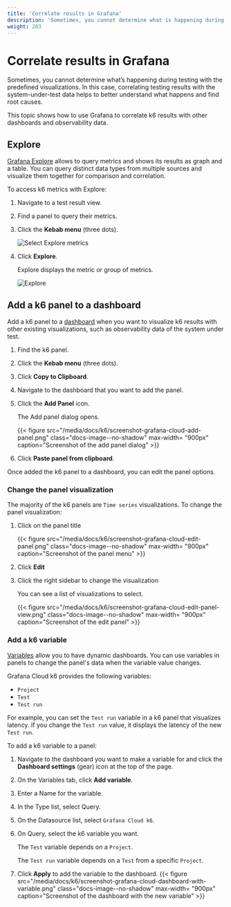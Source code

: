 ```yaml
---
title: 'Correlate results in Grafana'
description: 'Sometimes, you cannot determine what is happening during testing with the predefined visualizations. Correlate testing results with the system-under-test data helps to better understand what happens and find root causes'
weight: 203
---
```


# Correlate results in Grafana

Sometimes, you cannot determine what’s happening during testing with the predefined visualizations. In this case, correlating testing results with the system-under-test data helps to better understand what happens and find root causes.

This topic shows how to use Grafana to correlate k6 results with other dashboards and observability data.

## Explore

[Grafana Explore](/docs/grafana/latest/explore/) allows to query metrics and shows its results as graph and a table. You can query distinct data types from multiple sources and visualize them together for comparison and correlation.

To access k6 metrics with Explore:

1. Navigate to a test result view.
2. Find a panel to query their metrics.
3. Click the **Kebab menu** (three dots).

	![Select Explore metrics](/media/docs/k6/screenshot-grafana-cloud-kebab-menu.png)

4. Click **Explore**.

	Explore displays the metric or group of metrics.

	![Explore](/media/docs/k6/screenshot-grafana-cloud-explore.png)

## Add a k6 panel to a dashboard

Add a k6 panel to a [dashboard](/docs/grafana/latest/dashboards/) when you want to visualize k6 results with other existing visualizations, such as observability data of the system under test. 

1. Find the k6 panel.
2. Click the **Kebab menu** (three dots).
3. Click **Copy to Clipboard**.
4. Navigate to the dashboard that you want to add the panel.
5. Click the **Add Panel** icon.
   
	The Add panel dialog opens.

	{{< figure src="/media/docs/k6/screenshot-grafana-cloud-add-panel.png" class="docs-image--no-shadow" max-width= "900px" caption="Screenshot of the add panel dialog" >}}

6. Click **Paste panel from clipboard**.

Once added the k6 panel to a dashboard, you can edit the panel options. 

### Change the panel visualization


The majority of the k6 panels are `Time series` visualizations. To change the panel visualization:

1. Click on the panel title

	{{< figure src="/media/docs/k6/screenshot-grafana-cloud-edit-panel.png" class="docs-image--no-shadow" max-width= "900px" caption="Screenshot of the panel menu" >}}

2. Click **Edit**
   
3. Click the right sidebar to change the visualization
   
	You can see a list of visualizations to select.

	{{< figure src="/media/docs/k6/screenshot-grafana-cloud-edit-panel-view.png" class="docs-image--no-shadow" max-width= "900px" caption="Screenshot of the edit panel" >}}

### Add a k6 variable

[Variables](/docs/grafana/latest/dashboards/variables/) allow you to have dynamic dashboards. You can use variables in panels to change the panel's data when the variable value changes.

Grafana Cloud k6 provides the following variables:
- `Project`
- `Test`
- `Test run`

For example, you can set the `Test run` variable in a k6 panel that visualizes latency. If you change the `Test run` value, it displays the latency of the new `Test run`.

To add a k6 variable to a panel:

1. Navigate to the dashboard you want to make a variable for and click the **Dashboard settings** (gear) icon at the top of the page. 
2. On the Variables tab, click **Add variable**.
3. Enter a Name for the variable.
4. In the Type list, select Query.
5. On the Datasource list, select `Grafana Cloud k6`. 
6. On Query, select the k6 variable you want.
   
	The `Test` variable depends on a `Project`.

	The `Test run` variable depends on a `Test` from a specific `Project`.
7. Click **Apply** to add the variable to the dashboard.
		{{< figure src="/media/docs/k6/screenshot-grafana-cloud-dashboard-with-variable.png" class="docs-image--no-shadow" max-width= "900px" caption="Screenshot of the dashboard with the new variable" >}}
